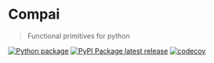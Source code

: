# Compai

> Functional primitives for python

[![Python package](https://github.com/frndmg/compai/actions/workflows/python-package.yml/badge.svg?branch=master)](https://github.com/frndmg/compai/actions/workflows/python-package.yml)
[![PyPI Package latest release](https://img.shields.io/pypi/v/compai.svg)](https://pypi.org/project/compai/)
[![codecov](https://codecov.io/gh/frndmg/compai/branch/master/graph/badge.svg?token=CYKFXTI0Z7)](https://codecov.io/gh/frndmg/compai)
